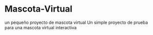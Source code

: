 # Mascota-Virtual
un pequeño proyecto de mascota virtual
Un simple proyecto de prueba para una mascota virtual interactiva
